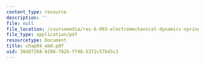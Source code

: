 ```yaml
---
content_type: resource
description: ''
file: null
file_location: /coursemedia/res-6-003-electromechanical-dynamics-spring-2009/30dd72688208782bff485372c57bd3c3_chap04_emd.pdf
file_type: application/pdf
resourcetype: Document
title: chap04_emd.pdf
uid: 30dd7268-8208-782b-ff48-5372c57bd3c3
---
```

